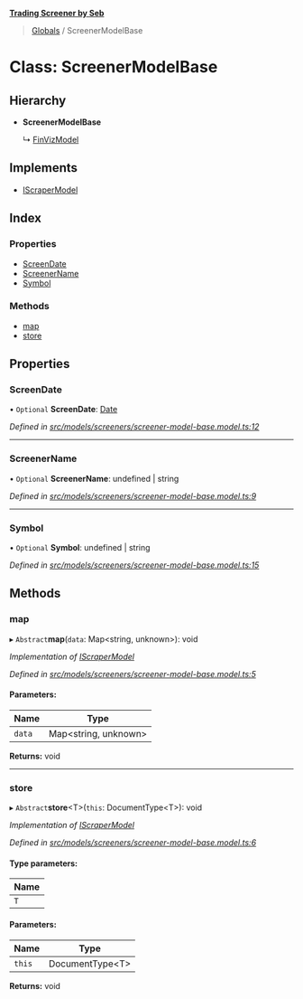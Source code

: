 **[Trading Screener by Seb](../README.md)**

> [Globals](../globals.md) / ScreenerModelBase

# Class: ScreenerModelBase

## Hierarchy

* **ScreenerModelBase**

  ↳ [FinVizModel](finvizmodel.md)

## Implements

* [IScraperModel](../interfaces/iscrapermodel.md)

## Index

### Properties

* [ScreenDate](screenermodelbase.md#screendate)
* [ScreenerName](screenermodelbase.md#screenername)
* [Symbol](screenermodelbase.md#symbol)

### Methods

* [map](screenermodelbase.md#map)
* [store](screenermodelbase.md#store)

## Properties

### ScreenDate

• `Optional` **ScreenDate**: [Date](finvizrating.md#date)

*Defined in [src/models/screeners/screener-model-base.model.ts:12](https://github.com/wiewiur667/TradingScreener/blob/196ff12/src/models/screeners/screener-model-base.model.ts#L12)*

___

### ScreenerName

• `Optional` **ScreenerName**: undefined \| string

*Defined in [src/models/screeners/screener-model-base.model.ts:9](https://github.com/wiewiur667/TradingScreener/blob/196ff12/src/models/screeners/screener-model-base.model.ts#L9)*

___

### Symbol

• `Optional` **Symbol**: undefined \| string

*Defined in [src/models/screeners/screener-model-base.model.ts:15](https://github.com/wiewiur667/TradingScreener/blob/196ff12/src/models/screeners/screener-model-base.model.ts#L15)*

## Methods

### map

▸ `Abstract`**map**(`data`: Map\<string, unknown>): void

*Implementation of [IScraperModel](../interfaces/iscrapermodel.md)*

*Defined in [src/models/screeners/screener-model-base.model.ts:5](https://github.com/wiewiur667/TradingScreener/blob/196ff12/src/models/screeners/screener-model-base.model.ts#L5)*

#### Parameters:

Name | Type |
------ | ------ |
`data` | Map\<string, unknown> |

**Returns:** void

___

### store

▸ `Abstract`**store**\<T>(`this`: DocumentType\<T>): void

*Implementation of [IScraperModel](../interfaces/iscrapermodel.md)*

*Defined in [src/models/screeners/screener-model-base.model.ts:6](https://github.com/wiewiur667/TradingScreener/blob/196ff12/src/models/screeners/screener-model-base.model.ts#L6)*

#### Type parameters:

Name |
------ |
`T` |

#### Parameters:

Name | Type |
------ | ------ |
`this` | DocumentType\<T> |

**Returns:** void
